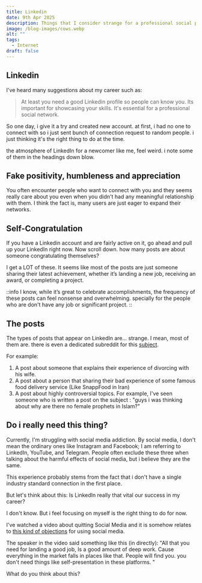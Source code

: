 ```yaml
---
title: Linkedin
date: 9th Apr 2025
description: Things that I consider strange for a professional social platform
image: /blog-images/cows.webp
alt: ""
tags:
  - Internet
draft: false
---
```


## Linkedin

I've heard many suggestions about my career such as:

> At least you need a good Linkedin profile so people can know you. Its important for showcasing your skills. It's essential for a professional social network.

So one day, i give it a try and created new account. at first, i had no one to connect with so i just sent bunch of connection request to random people. i just thinking it's the right thing to do at the time.

the atmosphere of LinkedIn for a newcomer like me, feel weird. i note some of them in the headings down blow.

## Fake positivity, humbleness and appreciation

You often encounter people who want to connect with you and they seems really care about you even when you didn't had any meaningful relationship with them. I think the fact is, many users are just eager to expand their networks.

## Self-Congratulation

If you have a Linkedin account and are fairly active on it, go ahead and pull up your LinkedIn right now. Now scroll down. how many posts are about someone congratulating themselves?

I get a LOT of these. It seems like most of the posts are just someone sharing their latest achievement, whether it’s landing a new job, receiving an award, or completing a project.

::info
I know, while it’s great to celebrate accomplishments, the frequency of these posts can feel nonsense and overwhelming. specially for the people who are don't have any job or significant project.
::

## The posts

The types of posts that appear on LinkedIn are... strange. I mean, most of them are. there is even a dedicated subreddit for this [subject](https://www.reddit.com/r/LinkedInLunatics/).

For example:

1. A post about someone that explains their experience of divorcing with his wife.
2. A post about a person that sharing their bad experience of some famous food delivery service (Like SnappFood in Iran)
3. A post about highly controversial topics. For example, I've seen someone who is written a post on the subject : "guys i was thinking about why are there no female prophets in Islam?"

## Do i really need this thing?

Currently, I'm struggling with social media addiction. By social media, I don't mean the ordinary ones like Instagram and Facebook; I am referring to LinkedIn, YouTube, and Telegram. People often exclude these three when talking about the harmful effects of social media, but i believe they are the same.

This experience probably stems from the fact that i don't have a single industry standard connection in the first place.

But let's think about this: Is LinkedIn really that vital our success in my career?

I don't know. But i feel focusing on myself is the right thing to do for now.

I've watched a video about quitting Social Media and it is somehow relates to [this kind of objections](https://youtu.be/3E7hkPZ-HTk?si=xcdO0hexCNoZpj14\&t=281) for using social media.

The speaker in the video said something like this (in directly): "All that you need for landing a good job, Is a good amount of deep work. Cause everything in the market falls in places like that. People will find you. you don't need things like self-presentation in these platforms. "

What do you think about this?
